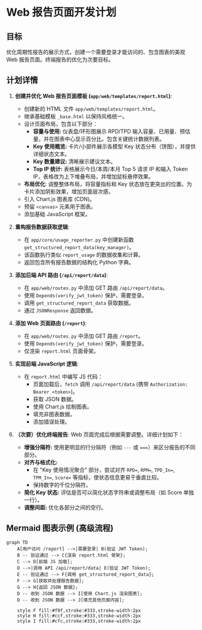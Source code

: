 # Web 报告页面开发计划

## 目标

优化周期性报告的展示方式，创建一个需要登录才能访问的、包含图表的美观 Web 报告页面。终端报告的优化为次要目标。

## 计划详情

1. **创建并优化 Web 报告页面模板 (`app/web/templates/report.html`)**:
    * 创建新的 HTML 文件 `app/web/templates/report.html`。
    * 继承基础模板 `_base.html` 以保持风格统一。
    * 设计页面布局，包含以下部分：
        * **容量与使用:** 仪表盘/环形图展示 RPD/TPD 输入容量、已用量、预估量，并在图表中心显示百分比。包含关键统计数据列表。
        * **Key 使用概览:** 卡片/小部件展示各模型 Key 状态分布（饼图），并提供详细状态文本。
        * **Key 数量建议:** 清晰展示建议文本。
        * **Top IP 统计:** 表格展示今日/本周/本月 Top 5 请求 IP 和输入 Token IP，表格改为上下堆叠布局，并增加鼠标悬停效果。
    * **布局优化**: 调整整体布局，将容量指标和 Key 状态放在更突出的位置。为卡片添加阴影效果，增加页面层次感。
    * 引入 Chart.js 图表库 (CDN)。
    * 预留 `<canvas>` 元素用于图表。
    * 添加基础 JavaScript 框架。

2. **重构报告数据获取逻辑**:
    * 在 `app/core/usage_reporter.py` 中创建新函数 `get_structured_report_data(key_manager)`。
    * 该函数执行类似 `report_usage` 的数据收集和计算。
    * 返回包含所有报告数据的结构化 Python 字典。

3. **添加后端 API 路由 (`/api/report/data`)**:
    * 在 `app/web/routes.py` 中添加 GET 路由 `/api/report/data`。
    * 使用 `Depends(verify_jwt_token)` 保护，需要登录。
    * 调用 `get_structured_report_data` 获取数据。
    * 通过 `JSONResponse` 返回数据。

4. **添加 Web 页面路由 (`/report`)**:
    * 在 `app/web/routes.py` 中添加 GET 路由 `/report`。
    * 使用 `Depends(verify_jwt_token)` 保护，需要登录。
    * 仅渲染 `report.html` 页面骨架。

5. **实现前端 JavaScript 逻辑**:
    * 在 `report.html` 中编写 JS 代码：
        * 页面加载后，`fetch` 调用 `/api/report/data` (携带 `Authorization: Bearer <token>`)。
        * 获取 JSON 数据。
        * 使用 Chart.js 绘制图表。
        * 填充非图表数据。
        * 添加错误处理。

6. **（次要）优化终端报告**: Web 页面完成后根据需要调整。详细计划如下：
    * **增强分隔符:** 使用更明显的行分隔符（例如 `---` 或 `===`）来区分报告的不同部分。
    * **对齐与格式化:**
        * 在 "Key 使用情况聚合" 部分，尝试对齐 `RPD=`, `RPM=`, `TPD_In=`, `TPM_In=`, `Score=` 等指标，使状态信息更易于垂直比较。
        * 保持数字的千位分隔符。
    * **简化 Key 状态:** 评估是否可以简化状态字符串或调整布局（如 Score 单独一行）。
    * **调整间距:** 优化各部分之间的空行。

## Mermaid 图表示例 (高级流程)

```mermaid
graph TD
    A[用户访问 /report] -->|需要登录| B(验证 JWT Token);
    B -- 验证通过 --> C{渲染 report.html 骨架};
    C --> D[前端 JS 加载];
    D -->|调用 API /api/report/data| E(验证 JWT Token);
    E -- 验证通过 --> F{调用 get_structured_report_data};
    F --> G[获取并处理报告数据];
    G --> H{返回 JSON 数据};
    D -- 收到 JSON 数据 --> I[使用 Chart.js 渲染图表];
    D -- 收到 JSON 数据 --> J[填充其他页面内容];

    style F fill:#f9f,stroke:#333,stroke-width:2px
    style H fill:#ccf,stroke:#333,stroke-width:2px
    style I fill:#cfc,stroke:#333,stroke-width:2px
